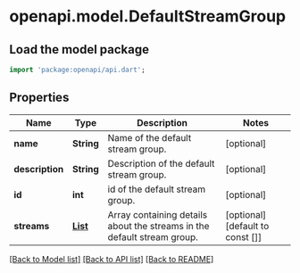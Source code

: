 # openapi.model.DefaultStreamGroup

## Load the model package
```dart
import 'package:openapi/api.dart';
```

## Properties
Name | Type | Description | Notes
------------ | ------------- | ------------- | -------------
**name** | **String** | Name of the default stream group.  | [optional] 
**description** | **String** | Description of the default stream group.  | [optional] 
**id** | **int** | id of the default stream group.  | [optional] 
**streams** | [**List<BasicStream>**](BasicStream.md) | Array containing details about the streams in the default stream group.  | [optional] [default to const []]

[[Back to Model list]](../README.md#documentation-for-models) [[Back to API list]](../README.md#documentation-for-api-endpoints) [[Back to README]](../README.md)


